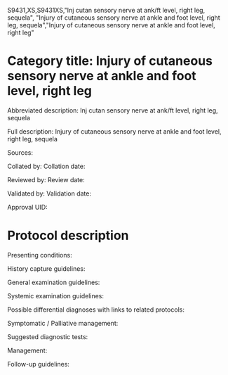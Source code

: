 S9431,XS,S9431XS,"Inj cutan sensory nerve at ank/ft level, right leg, sequela", "Injury of cutaneous sensory nerve at ankle and foot level, right leg, sequela","Injury of cutaneous sensory nerve at ankle and foot level, right leg"
# Category title: Injury of cutaneous sensory nerve at ankle and foot level, right leg

Abbreviated description: Inj cutan sensory nerve at ank/ft level, right leg, sequela

Full description: Injury of cutaneous sensory nerve at ankle and foot level, right leg, sequela

Sources:

Collated by:
Collation date:

Reviewed by:
Review date:

Validated by:
Validation date:

Approval UID:

# Protocol description

Presenting conditions:

History capture guidelines:

General examination guidelines:

Systemic examination guidelines:

Possible differential diagnoses with links to related protocols:

Symptomatic / Palliative management:

Suggested diagnostic tests:

Management:

Follow-up guidelines:
